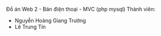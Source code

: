 Đồ án Web 2 - Bán điện thoại - MVC (php mysql)
Thành viên:
- Nguyễn Hoàng Giang Trường
- Lê Trung Tín